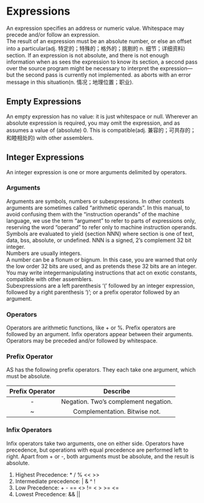 
# Expressions

An expression specifies an address or numeric value. Whitespace may precede and/or follow
an expression.  
The result of an expression must be an absolute number, or else an offset into a particular(adj. 特定的；特殊的；格外的；挑剔的 n. 细节；详细资料)
section. If an expression is not absolute, and there is not enough information when as sees
the expression to know its section, a second pass over the source program might be necessary
to interpret the expression—but the second pass is currently not implemented. as aborts
with an error message in this situation(n. 情况；地理位置；职业).


## Empty Expressions

An empty expression has no value: it is just whitespace or null. Wherever an absolute
expression is required, you may omit the expression, and as assumes a value of (absolute)
0. This is compatible(adj. 兼容的；可共存的；和睦相处的) with other assemblers.


## Integer Expressions

An integer expression is one or more arguments delimited by operators.


### Arguments

Arguments are symbols, numbers or subexpressions. In other contexts arguments are sometimes 
called “arithmetic operands”. In this manual, to avoid confusing them with the
“instruction operands” of the machine language, we use the term “argument” to refer to
parts of expressions only, reserving the word “operand” to refer only to machine instruction
operands.  
Symbols are evaluated to yield {section NNN} where section is one of text, data, bss,
absolute, or undefined. NNN is a signed, 2’s complement 32 bit integer.  
Numbers are usually integers.  
A number can be a flonum or bignum. In this case, you are warned that only the low
order 32 bits are used, and as pretends these 32 bits are an integer. You may write 
integermanipulating instructions that act on exotic constants, compatible with other assemblers.  
Subexpressions are a left parenthesis ‘(’ followed by an integer expression, followed by a
right parenthesis ‘)’; or a prefix operator followed by an argument.


### Operators

Operators are arithmetic functions, like + or %. Prefix operators are followed by an argument.
Infix operators appear between their arguments. Operators may be preceded and/or followed by whitespace.

### Prefix Operator

AS has the following prefix operators. They each take one argument, which must be absolute.

| Prefix Operator | Describe |
|:-:|:-:|
|-|Negation. Two’s complement negation.|
|~|Complementation. Bitwise not.|


### Infix Operators

Infix operators take two arguments, one on either side.
 Operators have precedence, but operations with equal precedence are performed left to right.
 Apart from + or -, both arguments must be absolute, and the result is absolute.

 1. Highest Precedence: \* / % << >>
 2. Intermediate precedence: | & ^ !
 3. Low Precedence: + - == <> != < > >= <=
 4. Lowest Precedence: && ||